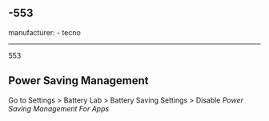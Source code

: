 -553
--
manufacturer:
    - tecno

---
553
## Power Saving Management

Go to Settings > Battery Lab > Battery Saving Settings > Disable *Power Saving Management For Apps*
